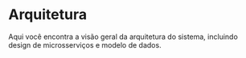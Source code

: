 # Arquitetura

Aqui você encontra a visão geral da arquitetura do sistema, incluindo design de microsserviços e modelo de dados.
